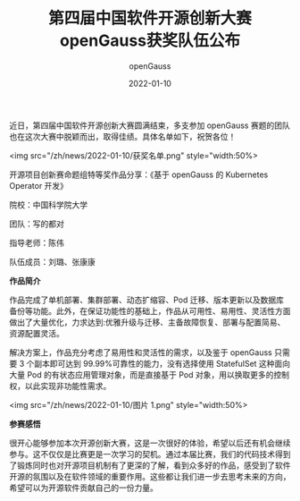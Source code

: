 ﻿---
title: ' 第四届中国软件开源创新大赛openGauss获奖队伍公布'
date: '2022-01-10'
tags: ['theme']
banner: '/category/news/2022-01-10/banner.png'
category: 'news'
author: 'openGauss'
summary: '第四届中国软件开源创新大赛openGauss获奖队伍公布'
---

近日，第四届中国软件开源创新大赛圆满结束，多支参加 openGauss 赛题的团队也在这次大赛中脱颖而出，取得佳绩。具体名单如下，祝贺各位！

<img src="/zh/news/2022-01-10/获奖名单.png" style="width:50%>

开源项目创新赛命题组特等奖作品分享：《基于 openGauss 的 Kubernetes Operator 开发》

院校：中国科学院大学

团队：写的都对

指导老师：陈伟

队伍成员：刘璐、张康康

**作品简介**

作品完成了单机部署、集群部署、动态扩缩容、Pod 迁移、版本更新以及数据库备份等功能。此外，在保证功能性的基础上，作品从可用性、易用性、灵活性方面做出了大量优化，力求达到:优雅升级与迁移、主备故障恢复、部署与配置简易、资源配置灵活。

解决方案上，作品充分考虑了易用性和灵活性的需求，以及鉴于 openGauss 只需要 3 个副本即可达到 99.99%可靠性的能力，没有选择使用 StatefulSet 这种面向大量 Pod 的有状态应用管理对象，而是直接基于 Pod 对象，用以换取更多的控制权，以此实现非功能性需求。

<img src="/zh/news/2022-01-10/图片 1.png" style="width:50%>

**参赛感悟**

很开心能够参加本次开源创新大赛，这是一次很好的体验，希望以后还有机会继续参与。这不仅仅是比赛更是一次学习的契机。通过本届比赛，我们的代码技术得到了锻炼同时也对开源项目机制有了更深的了解，看到众多好的作品，感受到了软件开源的氛围以及在软件领域的重要作用。这些都让我们进一步去思考未来的方向，希望可以为开源软件贡献自己的一份力量。
